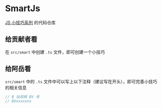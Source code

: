 # SmartJs

[JS 小技巧系列](https://space.bilibili.com/480804525/channel/collectiondetail?sid=787246) 的代码仓库

## 给贡献者看

在 `src/smart` 中创建 `.ts` 文件，即可创建一个小技巧

## 给阿岳看

`src/smart` 中的 `.ts` 文件中可以写上以下注释（建议写在开头），即可完善小技巧的相关信息

```ts
// B 站视频 BV 号
// BVxxxxxxx
```
